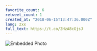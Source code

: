 ```yaml
---
favorite_count: 6
retweet_count: 1
created_at: "2018-06-15T13:47:36.000Z"
lang: zxx
full_text: https://t.co/2HzA8cGjsJ
---
```


![Embedded Photo](https://twitter-media-coderbyheart.s3.eu-north-1.amazonaws.com/1007620640755548160-DfvJnkhW0AAwWMf.jpg)
